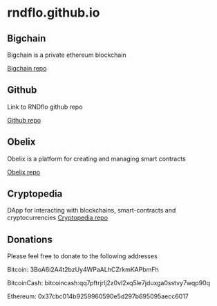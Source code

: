 # rndflo.github.io


## Bigchain

Bigchain is a private ethereum blockchain

[Bigchain repo](https://github.com/rndflo/bigchain)


## Github

Link to RNDflo github repo 

[Github repo](https://github.com/rndflo)


## Obelix

Obelix is a platform for creating and managing smart contracts

[Obelix repo](https://github.com/rndflo/obelix)


## Cryptopedia

DApp for interacting with blockchains, smart-contracts and cryptocurrencies
[Cryptopedia repo](https://github.com/rndflo/cryptopedia)

## Donations

Please feel free to donate to the following addresses

Bitcoin: 3BoA6i2A4t2bzUy4WPaALhCZrkmKAPbmFh

BitcoinCash: bitcoincash:qq7pftrjrlj2z0vl2xq5le7jduxga0sstvy7wqp90q

Ethereum: 0x37cbc014b9259960590e5d297b695095aecc6017

